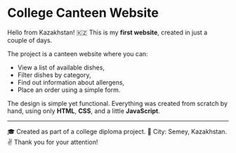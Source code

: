 # College Canteen Website

Hello from Kazakhstan! 🇰🇿 
This is my **first website**, created in just a couple of days.

 The project is a canteen website where you can:
- View a list of available dishes,
- Filter dishes by category,
- Find out information about allergens,
- Place an order using a simple form.

 The design is simple yet functional. Everything was created from scratch by hand, using only **HTML**, **CSS**, and a little **JavaScript**.

---

🎓 Created as part of a college diploma project. 
📍 City: Semey, Kazakhstan. 
✌️ Thank you for your attention!
